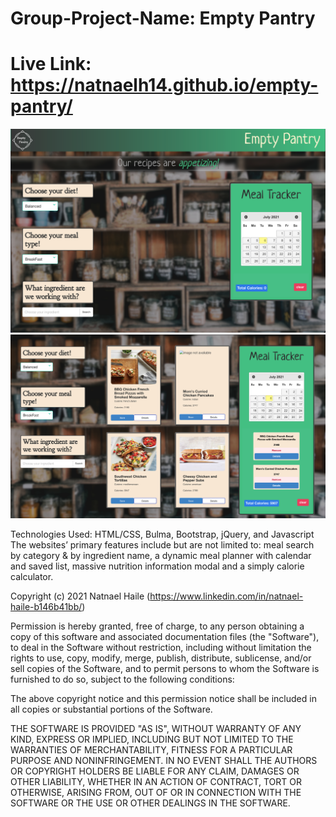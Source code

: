 # Group-Project-Name: Empty Pantry
# Live Link: https://natnaelh14.github.io/empty-pantry/

![alt text](./screenshot.png)
![alt text](./screenshot-02.png)


Technologies Used: HTML/CSS, Bulma, Bootstrap, jQuery, and Javascript
The websites’ primary features include but are not limited to: meal search by category & by ingredient name, a dynamic meal planner with calendar and saved list, massive nutrition information modal and a simply calorie calculator.

Copyright (c) 2021 Natnael Haile (https://www.linkedin.com/in/natnael-haile-b146b41bb/)

Permission is hereby granted, free of charge, to any person obtaining a copy of this software and associated documentation files (the "Software"), to deal in the Software without restriction, including without limitation the rights to use, copy, modify, merge, publish, distribute, sublicense, and/or sell copies of the Software, and to permit persons to whom the Software is furnished to do so, subject to the following conditions:

The above copyright notice and this permission notice shall be included in all copies or substantial portions of the Software.

THE SOFTWARE IS PROVIDED "AS IS", WITHOUT WARRANTY OF ANY KIND, EXPRESS OR IMPLIED, INCLUDING BUT NOT LIMITED TO THE WARRANTIES OF MERCHANTABILITY, FITNESS FOR A PARTICULAR PURPOSE AND NONINFRINGEMENT. IN NO EVENT SHALL THE AUTHORS OR COPYRIGHT HOLDERS BE LIABLE FOR ANY CLAIM, DAMAGES OR OTHER LIABILITY, WHETHER IN AN ACTION OF CONTRACT, TORT OR OTHERWISE, ARISING FROM, OUT OF OR IN CONNECTION WITH THE SOFTWARE OR THE USE OR OTHER DEALINGS IN THE SOFTWARE.